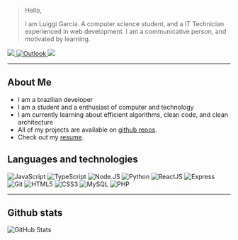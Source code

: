 > Hello,
> 
> I am Luiggi Garcia. A computer science student, and a IT Technician experienced in web development. I am a communicative person, and motivated by learning.
> 
  <p align="left">
  <a href="mailto:luiggipg2908@gmail.com" alt="Gmail">
    <img src="https://img.shields.io/badge/-Gmail-FF0000?style=flat-square&labelColor=FF0000&logo=gmail&logoColor=white"/>
  </a>
  <a href="mailto:luiggipgarcia@outlook.com">
    <img src="https://img.shields.io/badge/Microsoft_Outlook-0078D4?style=flat-square&logo=microsoft-outlook&logoColor=white" alt="Outlook">
  </a>
  <a href="https://www.linkedin.com/in/luiggi-garcia/" alt="Linkedin">
    <img src="https://img.shields.io/badge/-Linkedin-0e76a8?style=flat-square&logo=Linkedin&logoColor=white"/>
  </a>
</p>  

----

<h2>About Me</h2>
<ul>
<li>I am a brazilian developer</li>
<li>I am a student and a enthusiast of computer and technology</li>
<li>I am currently learning about efficient algorithms, clean code, and clean architecture</li>
<li>All of my projects are available on <a href="https://github.com/luiggigarcia">github repos</a>.</li>
<li>Check out my <a href="https://www.linkedin.com/in/luiggi-garcia/">resume</a>.</li>
</ul>

## Languages and technologies
![JavaScript](https://img.shields.io/badge/JavaScript-F7DF1E?style=flat-badge&logo=javascript&logoColor=black)
![TypeScript](https://img.shields.io/badge/TypeScript-007ACC?style=flat&logo=typescript&logoColor=white)
![Node.JS](https://img.shields.io/badge/Node.js-43853D?style=flat&logo=node.js&logoColor=white)
![Python](https://img.shields.io/badge/Python-3776AB?style=flat&logo=python&logoColor=white)
![ReactJS](https://img.shields.io/badge/React-20232A?style=flat&logo=react&logoColor=61DAFB)
![Express](https://img.shields.io/badge/Express.js-404D59?style=flat)
![Git](https://img.icons8.com/color/30/000000/git.png)
![HTML5](https://img.shields.io/badge/HTML5-E34F26?style=flat&logo=html5&logoColor=white)
![CSS3](https://img.shields.io/badge/CSS3-1572B6?style=flat&logo=css3&logoColor=white)
![MySQL](https://img.shields.io/badge/MySQL-00000F?style=flat&logo=mysql&logoColor=white)
![PHP](https://img.shields.io/badge/PHP-777BB4?style=flat&logo=php&logoColor=white)

<!-- <img src="https://img.shields.io/badge/PostgreSQL-316192?style=flat&logo=postgresql&logoColor=white" alt="PostgreSQL">
<img src="https://img.shields.io/badge/MongoDB-4EA94B?style=flat&logo=mongodb&logoColor=white" alt="MongoDB"> -->

---

## Github stats
![GitHub Stats](https://github-readme-stats.vercel.app/api?username=luiggigarcia&show_icons=true)
